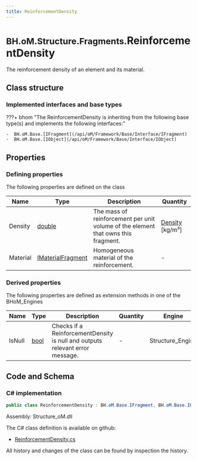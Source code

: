 ```yaml
---
title: ReinforcementDensity
---
```


# <small>BH.oM.Structure.Fragments.</small>**ReinforcementDensity**

The reinforcement density of an element and its material.

## Class structure

### Implemented interfaces and base types

???+ bhom "The ReinforcementDensity is inheriting from the following base type(s) and implements the following interfaces:"

    -  BH.oM.Base.[IFragment](/api/oM/Framework/Base/Interface/IFragment)
    -  BH.oM.Base.[IObject](/api/oM/Framework/Base/Interface/IObject)


## Properties



### Defining properties

The following properties are defined on the class

| Name             | Type             | Description      | Quantity         |
|------------------|------------------|------------------|------------------|
| Density | [double](https://learn.microsoft.com/en-us/dotnet/api/System.Double?view=netstandard-2.0) | The mass of reinforcement per unit volume of the element that owns this fragment. | [Density](/api/oM/Dimensional/Quantities/Attributes/Density) [kg/m³] |
| Material | [IMaterialFragment](/api/oM/Analytical/Structure/MaterialFragments/IMaterialFragment) | Homogeneous material of the reinforcement. | - |


### Derived properties

The following properties are defined as extension methods in one of the BHoM_Engines

| Name             | Type             | Description      | Quantity         | Engine           |
|------------------|------------------|------------------|------------------|------------------|
| IsNull | [bool](https://learn.microsoft.com/en-us/dotnet/api/System.Boolean?view=netstandard-2.0) | Checks if a ReinforcementDensity is null and outputs relevant error message. | - | Structure_Engine |


## Code and Schema

### C# implementation

``` C# title="C#"
public class ReinforcementDensity : BH.oM.Base.IFragment, BH.oM.Base.IObject
```

Assembly: Structure_oM.dll

The C# class definition is available on github:

- [ReinforcementDensity.cs](https://github.com/BHoM/BHoM/blob/develop/Structure_oM/Fragments\ReinforcementDensity.cs)

All history and changes of the class can be found by inspection the history.

